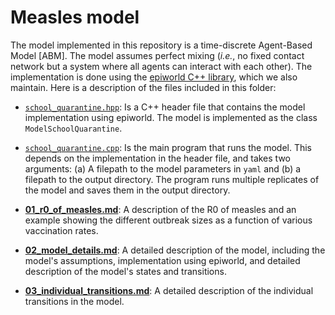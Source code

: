 # Measles model

The model implemented in this repository is a time-discrete Agent-Based Model [ABM]. The model assumes perfect mixing (*i.e.*, no fixed contact network but a system where all agents can interact with each other). The implementation is done using the [epiworld C++ library](https://github.com/UofUEpiBio/epiworld), which we also maintain. Here is a description of the files included in this folder:

- [`school_quarantine.hpp`](./school_quarantine.hpp): Is a C++ header file that contains the model implementation using epiworld. The model is implemented as the class `ModelSchoolQuarantine`.

- [`school_quarantine.cpp`](./school_quarantine.cpp): Is the main program that runs the model. This depends on the implementation in the header file, and takes two arguments: (a) A filepath to the model parameters in `yaml` and (b) a filepath to the output directory. The program runs multiple replicates of the model and saves them in the output directory.

- [**01_r0_of_measles.md**](./01_r0_of_measles.md): A description of the R0 of measles and an example showing the different outbreak sizes as a function of various vaccination rates.

- [**02_model_details.md**](./02_model_details.md): A detailed description of the model, including the model's assumptions, implementation using epiworld, and detailed description of the model's states and transitions.

- [**03_individual_transitions.md**](./03_individual_transitions.md): A detailed description of the individual transitions in the model.